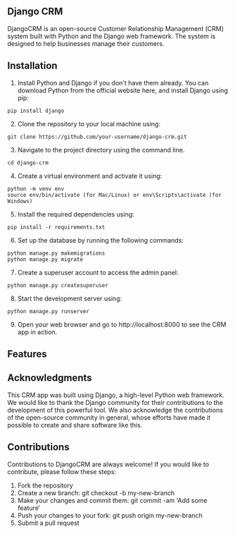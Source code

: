 ## Django CRM

DjangoCRM is an open-source Customer Relationship Management (CRM) system built with Python and the Django web framework. The system is designed to help businesses manage their customers.


## Installation

1. Install Python and Django if you don't have them already. You can download Python from the official website here, and install Django using pip:

```
pip install django
```

2. Clone the repository to your local machine using:

```
git clone https://github.com/your-username/django-crm.git
```

3. Navigate to the project directory using the command line.

```
cd django-crm
```

4. Create a virtual environment and activate it using:

```
python -m venv env
source env/bin/activate (for Mac/Linux) or env\Scripts\activate (for Windows)
```

5. Install the required dependencies using:

```
pip install -r requirements.txt
```

6. Set up the database by running the following commands:

```
python manage.py makemigrations
python manage.py migrate
```

7. Create a superuser account to access the admin panel:

```
python manage.py createsuperuser
```

8. Start the development server using:

```
python manage.py runserver
```

9. Open your web browser and go to http://localhost:8000 to see the CRM app in action.

## Features





## Acknowledgments

This CRM app was built using Django, a high-level Python web framework. We would like to thank the Django community for their contributions to the development of this powerful tool. We also acknowledge the contributions of the open-source community in general, whose efforts have made it possible to create and share software like this.

## Contributions

Contributions to DjangoCRM are always welcome! If you would like to contribute, please follow these steps:

  1. Fork the repository
  2. Create a new branch: git checkout -b my-new-branch
  3. Make your changes and commit them: git commit -am 'Add some feature'
  4. Push your changes to your fork: git push origin my-new-branch
  5. Submit a pull request
  
